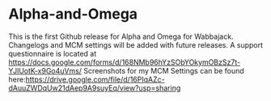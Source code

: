 # Alpha-and-Omega

This is the first Github release for Alpha and Omega for Wabbajack. Changelogs and MCM settings will be added with future releases. A support questionnaire is located at https://docs.google.com/forms/d/168NMb96hYzSObYOkymOBzSz7t-YJlUotK-x9Go4uVms/
Screenshots for my MCM Settings can be found here:https://drive.google.com/file/d/16PIqAZc-dAuuZWDqUw21dAep9A9suyEq/view?usp=sharing
